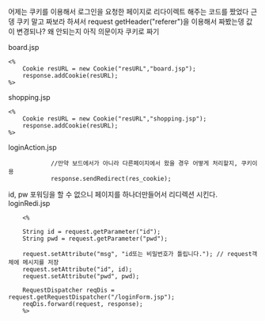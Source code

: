 어제는 쿠키를 이용해서 로그인을 요청한 페이지로 리다이렉트 해주는 코드를 짰었다 근뎅 쿠키 말고 짜보라 하셔서 
request getHeader("referer")을 이용해서 짜봤는뎅
값이 변경되나?
왜 안되는지 아직 의문이자
쿠키로 짜기

board.jsp
```
<%
	Cookie resURL = new Cookie("resURL","board.jsp");
	response.addCookie(resURL);
%>
```
shopping.jsp
```
<%
	Cookie resURL = new Cookie("resURL","shopping.jsp");
	response.addCookie(resURL);
%>
```

loginAction.jsp
```
			//만약 보드에서가 아니라 다른페이지에서 왔을 경우 어떻게 처리할지, 쿠키이용
			response.sendRedirect(res_cookie);
```
id, pw
포워딩을 할 수 없으니 페이지를 하나더만들어서 리디렉션 시킨다.
loginRedi.jsp
```
	<%
	
	String id = request.getParameter("id");
	String pwd = request.getParameter("pwd");
	
	request.setAttribute("msg", "id또는 비밀번호가 틀립니다."); // request객체에 메시지를 저장
	request.setAttribute("id", id);
	request.setAttribute("pwd", pwd);
	
	RequestDispatcher reqDis = request.getRequestDispatcher("/loginForm.jsp");
	reqDis.forward(request, response);
	%>
```
<!--stackedit_data:
eyJoaXN0b3J5IjpbLTExMjI5OTYzODgsNzMwOTk4MTE2XX0=
-->